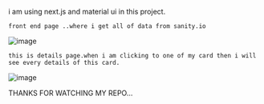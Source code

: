 i am using next.js and material ui in this project.

    front end page ..where i get all of data from sanity.io
![image](https://user-images.githubusercontent.com/69204772/123905903-0b6d5080-d995-11eb-89f7-e332c6c446dd.png)


    this is details page.when i am clicking to one of my card then i will see every details of this card.
![image](https://user-images.githubusercontent.com/69204772/123905963-28a21f00-d995-11eb-991e-2a9c029c9b53.png)

THANKS FOR WATCHING MY REPO...